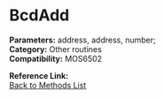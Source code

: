 # BcdAdd

**Parameters:** address, address, number;  
**Category:** Other routines  
**Compatibility:** MOS6502  

**Reference Link:**  
[Back to Methods List](../../SUMMARY.md)
